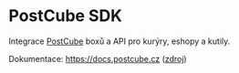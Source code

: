 # PostCube SDK

Integrace [PostCube](https://postcube.cz) boxů a API pro kurýry, eshopy a kutily.

Dokumentace: https://docs.postcube.cz  ([zdroj](./index.md))
